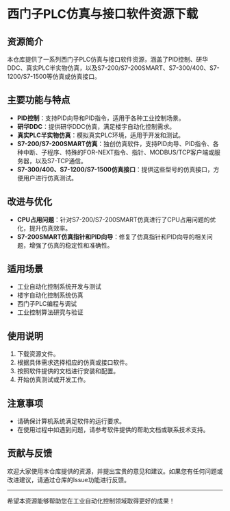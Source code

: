 # 西门子PLC仿真与接口软件资源下载

## 资源简介

本仓库提供了一系列西门子PLC仿真与接口软件资源，涵盖了PID控制、研华DDC、真实PLC半实物仿真，以及S7-200/S7-200SMART、S7-300/400、S7-1200/S7-1500等仿真或仿真接口。

## 主要功能与特点

- **PID控制**：支持PID向导和PID指令，适用于各种工业控制场景。
- **研华DDC**：提供研华DDC仿真，满足楼宇自动化控制需求。
- **真实PLC半实物仿真**：模拟真实PLC环境，适用于开发和测试。
- **S7-200/S7-200SMART仿真**：独创仿真软件，支持PID向导、PID指令、各种中断、子程序、特殊的FOR-NEXT指令、指针、MODBUS/TCP客户端或服务器，以及S7-TCP通信。
- **S7-300/400、S7-1200/S7-1500仿真接口**：提供这些型号的仿真接口，方便用户进行仿真测试。

## 改进与优化

- **CPU占用问题**：针对S7-200/S7-200SMART仿真进行了CPU占用问题的优化，提升仿真效率。
- **S7-200SMART仿真指针和PID向导**：修复了仿真指针和PID向导的相关问题，增强了仿真的稳定性和准确性。

## 适用场景

- 工业自动化控制系统开发与测试
- 楼宇自动化控制系统仿真
- 西门子PLC编程与调试
- 工业控制算法研究与验证

## 使用说明

1. 下载资源文件。
2. 根据具体需求选择相应的仿真或接口软件。
3. 按照软件提供的文档进行安装和配置。
4. 开始仿真测试或开发工作。

## 注意事项

- 请确保计算机系统满足软件的运行要求。
- 在使用过程中如遇到问题，请参考软件提供的帮助文档或联系技术支持。

## 贡献与反馈

欢迎大家使用本仓库提供的资源，并提出宝贵的意见和建议。如果您有任何问题或改进建议，请通过仓库的Issue功能进行反馈。

---

希望本资源能够帮助您在工业自动化控制领域取得更好的成果！